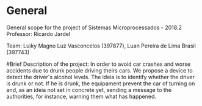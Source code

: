# General
General scope for the project of Sistemas Microprocessados - 2018.2
Professor: Ricardo Jardel

Team:
    Luiky Magno Luz Vasconcelos (397877), Luan Pereira de Lima Brasil (397743)

#Brief Description of the project:
    In order to avoid car crashes and worse accidents due to drunk people driving theirs cars. We propose a device to detect the driver's alcohol levels.
    The ideia is to identify whether the driver is drunk or not. If he is drunk, the equipament prevent the car of turning on and, as an ideia not set in concrete yet, sending a message to the authorities, for instance, warning them what has happened.
